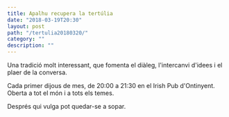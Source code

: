 ```yaml
---
title: Apalhu recupera la tertúlia
date: "2018-03-19T20:30"
layout: post
path: "/tertulia20180320/"
category: ""
description: ""
---
```


Una tradició molt interessant, que fomenta el diàleg, l'intercanvi d'idees i el plaer de la conversa.

Cada primer dijous de mes, de 20:00 a 21:30 en el Irish Pub d'Ontinyent. Oberta a tot el món i a tots els temes.

Després qui vulga pot quedar-se a sopar.
